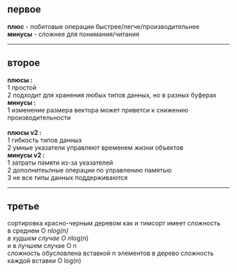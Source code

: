 ## первое <BR>
__плюс__ - побитовые операции быстрее/легче/производительнее <br>
__минусы__ -  сложнее для понимания/читания 
<HR>

## второе <BR>
__плюсы :__ <br/>
1 простой <br/>
2 подходит для хранения любых типов данных, но в разных буферах <br/>
__минусы :__<br/>
1 изменение размера вектора может приветси к снижению производительности 
<br> <br>
__плюсы v2 :__<br/>
1 гибкость типов данных<br/>
2 умные указатели управляют временем жизни объектов<br/>
__минусы v2 :__<br/>
1 затраты памяти из-за указателей<br/>
2 дополнитеьлные операции по управлению памятью<br/>
3 не все типы данных поддерживаются
<HR>

## третье <BR>
сортировка красно-черным деревом как и тимсорт имеет сложность <br/>
в среднем O n*log(n) <br/>
в худшем случае O n*log(n) <br/>
и в лучшем случае O n<br/>
сложность обусловлена вставкой n элементов в дерево сложность каждой вставки O log(n)